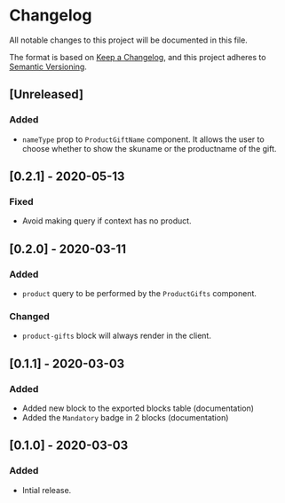 # Changelog

All notable changes to this project will be documented in this file.

The format is based on [Keep a Changelog](https://keepachangelog.com/en/1.0.0/),
and this project adheres to [Semantic Versioning](https://semver.org/spec/v2.0.0.html).

## [Unreleased]
### Added
- `nameType` prop to `ProductGiftName` component. It allows the user to choose whether to show the skuname or the productname of the gift.

## [0.2.1] - 2020-05-13
### Fixed
- Avoid making query if context has no product.

## [0.2.0] - 2020-03-11
### Added
- `product` query to be performed by the `ProductGifts` component.

### Changed
- `product-gifts` block will always render in the client.

## [0.1.1] - 2020-03-03

### Added
- Added new block to the exported blocks table (documentation)
- Added the `Mandatory` badge in 2 blocks (documentation)

## [0.1.0] - 2020-03-03

### Added
- Intial release.
